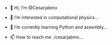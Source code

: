 - 👋 Hi, I’m @Cesarjabmx
- 👀 I’m interested in computational physics...
- 🌱 I’m currently learning Python and assembly...

- 📫 How to reach me ./cesarjabmx...

